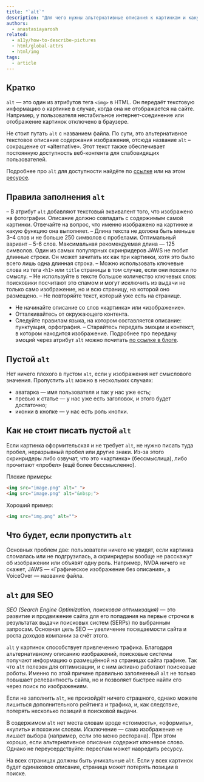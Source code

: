 ```yaml
---
title: "`alt`"
description: "Для чего нужны альтернативные описания к картинкам и какую роль играют для доступности и поисковой оптимизации."
authors:
  - anastasiayarosh
related:
  - a11y/how-to-describe-pictures
  - html/global-attrs
  - html/img
tags:
  - article
---
```


## Кратко

`alt` — это один из атрибутов тега `<img>` в HTML. Он передаёт текстовую информацию о картинке в случае, когда она не отображается на сайте. Например, у пользователя нестабильное интернет-соединение или отображение картинок отключено в браузере.

Не стоит путать `alt` с названием файла. По сути, это альтернативное текстовое описание содержания изображения, отсюда название `alt` – сокращение от «alternative». Этот текст также обеспечивает постоянную доступность веб-контента для слабовидящих пользователей.

Подробнее про `alt` для доступности найдёте по [ссылке](https://www.w3.org/TR/html52/semantics-embedded-content.html#alt-text) или на этом [ресурсе](https://webaim.org/techniques/alttext/).

## Правила заполнения `alt`

– В атрибут `alt` добавляют текстовый эквивалент того, что изображено на фотографии. Описание должно совпадать с содержимым самой картинки. Отвечайте на вопрос, что именно изображено на картинке и какую функцию она выполняет.
– Длина текста не должна быть меньше 3–4 слов и не больше 250 символов с пробелами. Оптимальный вариант – 5-6 слов. Максимальная рекомендуемая длина — 125 символов. Один из самых популярных скринридеров JAWS не любит длинные строки. Он может зачитать их как три картинки, хотя это было всего лишь одна длинная строка.
– Можно использовать ключевые слова из тега `<h1>` или `title` страницы в том случае, если они похожи по смыслу.
– Не используйте в тексте большое количество ключевых слов: поисковики посчитают это спамом и могут исключить из выдачи не только само изображение, но и всю страницу, на которой оно размещено.
– Не повторяйте текст, который уже есть на странице.
- Не начинайте описание со слов «картинка» или «изображение».
- Отталкивайтесь от окружающего контента.
- Следуйте правилам языка, на котором составляется описание: пунктуация, орфография.
– Старайтесь передать эмоции и контекст, в котором находится изображение. Подробнее про передачу эмоций через атрибут `alt` можно почитать [по ссылке в блоге](https://tink.uk/text-descriptions-emotion-rich-images/).

## Пустой `alt`

Нет ничего плохого в пустом `alt`, если у изображения нет смыслового значения. Пропустить `alt` можно в нескольких случаях:

- аватарка — имя пользователя и так у нас уже есть;
- превью к статье — у нас уже есть заголовок, и этого будет достаточно;
- иконки в кнопке — у нас есть роль кнопки.

## Как не стоит писать пустой `alt`

Если картинка оформительская и не требует `alt`, не нужно писать туда пробел, неразрывный пробел или другие знаки. Из-за этого скринридеры либо озвучат, что это «картинка» (бессмыслица), либо прочитают «пробел» (ещё более бессмысленно).

Плохие примеры:

```html
<img src="image.png" alt=" ">
<img src="image.png" alt="&nbsp;">
```

Хороший пример:

```html
<img src="img.png" alt="">
```

## Что будет, если пропустить `alt`

Основных проблем две: пользователи ничего не увидят, если картинка сломалась или не подгрузилась, а скринридеры вообще не расскажут об изображении или объявят одну роль. Например, NVDA ничего не скажет, JAWS — «Графическое изображение без описания», а VoiceOver — название файла.

## `alt` для SEO

_SEO (Search Engine Optimization, поисковая оптимизация)_ — это развитие и продвижение сайта для его попадания на первые строчки в результатах выдачи поисковых систем (SERPs) по выбранным запросам. Основная цель SEO — увеличение посещаемости сайта и роста доходов компании за счёт этого.

`alt` у картинок способствует привлечению трафика. Благодаря альтернативному описанию изображений, поисковые системы получают информацию о размещённой на страницах сайта графике. Так что `alt` полезен для оптимизации, и с ним активно работают поисковые роботы. Именно по этой причине правильно заполненный `alt` не только повышает релевантность сайта, но и позволяет быстрее найти его через поиск по изображениям.

Если не заполнить `alt`, не произойдёт ничего страшного, однако можете лишиться дополнительного рейтинга и трафика, и, как следствие, потерять несколько позиций в поисковой выдачи.

В содержимом `alt` нет места словам вроде «стоимость», «оформить», «купить» и похожим словам. Исключение — само изображение не лишает выбора (например, если это меню ресторана). При этом хорошо, если альтернативное описание содержит ключевое слово. Однако не переусердствуйте: переспам может навредить ресурсу.

На всех страницах должны быть уникальные `alt`. Если у всех картинок будет одинаковое описание, страница может потерять позиции в поиске.
